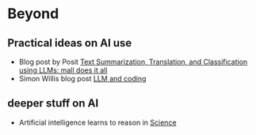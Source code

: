 # Beyond

## Practical ideas on AI use

* Blog post by Posit [Text Summarization, Translation, and Classification using LLMs: mall does it all](https://posit.co/blog/mall-ai-powered-text-analysis/)
* Simon Willis blog post [LLM and coding](https://simonwillison.net/2025/Mar/11/using-llms-for-code/)

## deeper stuff on AI

* Artificial intelligence learns to reason in [Science](https://www.science.org/doi/10.1126/science.adw5211)
